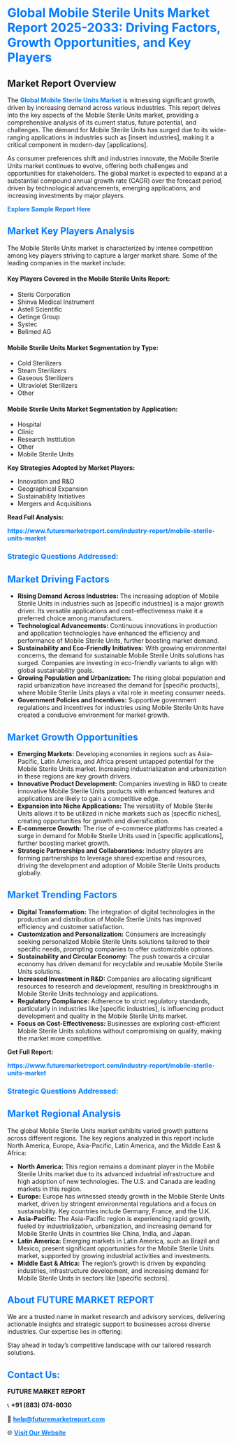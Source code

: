 <h1 style="color: #007BFF;">Global Mobile Sterile Units Market Report 2025-2033: Driving Factors, Growth Opportunities, and Key Players</h1>

<section id="overview">
<h2>Market Report Overview</h2>
<p>The <a href="https://www.futuremarketreport.com/industry-report/mobile-sterile-units-market" style="color: #007BFF; text-decoration: none;"><strong>Global Mobile Sterile Units Market</strong></a> is witnessing significant growth, driven by increasing demand across various industries. This report delves into the key aspects of the Mobile Sterile Units market, providing a comprehensive analysis of its current status, future potential, and challenges. The demand for Mobile Sterile Units has surged due to its wide-ranging applications in industries such as [insert industries], making it a critical component in modern-day [applications].</p>
<p>As consumer preferences shift and industries innovate, the Mobile Sterile Units market continues to evolve, offering both challenges and opportunities for stakeholders. The global market is expected to expand at a substantial compound annual growth rate (CAGR) over the forecast period, driven by technological advancements, emerging applications, and increasing investments by major players.</p>
</section>

<section id="overview">
<p><a href="https://www.futuremarketreport.com/request-sample/reportId=125016" style="color: #007BFF; text-decoration: none;"><strong>Explore Sample Report Here</strong></a></p>
</section>

<section id="key-players">
<h2 style="color: #007BFF;">Market Key Players Analysis</h2>
<p>The Mobile Sterile Units market is characterized by intense competition among key players striving to capture a larger market share. Some of the leading companies in the market include:</p>
<h4>Key Players Covered in the Mobile Sterile Units Report:</h4>
<ul><li>Steris Corporation</li><li>Shinva Medical Instrument</li><li>Astell Scientific</li><li>Getinge Group</li><li>Systec</li><li>Belimed AG</li></ul>
<h4>Mobile Sterile Units Market Segmentation by Type:</h4>
<ul><li>Cold Sterilizers</li><li>Steam Sterilizers</li><li>Gaseous Sterilizers</li><li>Ultraviolet Sterilizers</li><li>Other</li></ul>

<h4>Mobile Sterile Units Market Segmentation by Application:</h4>
<ul><li>Hospital</li><li>Clinic</li><li>Research Institution</li><li>Other</li><li>Mobile Sterile Units</li></ul>
<p><strong>Key Strategies Adopted by Market Players:</strong></p>
<ul>
<li>Innovation and R&D</li>
<li>Geographical Expansion</li>
<li>Sustainability Initiatives</li>
<li>Mergers and Acquisitions</li>
</ul>
</section>

<section>
<p><strong>Read Full Analysis: </strong></p><a href="https://www.futuremarketreport.com/industry-report/mobile-sterile-units-market" style="color: #007BFF; text-decoration: none;"><strong>https://www.futuremarketreport.com/industry-report/mobile-sterile-units-market</strong></a>
<h3 style="color: #007BFF;">Strategic Questions Addressed:</h3>
</section>

<section id="driving-factors">
<h2 style="color: #007BFF;">Market Driving Factors</h2>
<ul>
<li><strong>Rising Demand Across Industries:</strong> The increasing adoption of Mobile Sterile Units in industries such as [specific industries] is a major growth driver. Its versatile applications and cost-effectiveness make it a preferred choice among manufacturers.</li>
<li><strong>Technological Advancements:</strong> Continuous innovations in production and application technologies have enhanced the efficiency and performance of Mobile Sterile Units, further boosting market demand.</li>
<li><strong>Sustainability and Eco-Friendly Initiatives:</strong> With growing environmental concerns, the demand for sustainable Mobile Sterile Units solutions has surged. Companies are investing in eco-friendly variants to align with global sustainability goals.</li>
<li><strong>Growing Population and Urbanization:</strong> The rising global population and rapid urbanization have increased the demand for [specific products], where Mobile Sterile Units plays a vital role in meeting consumer needs.</li>
<li><strong>Government Policies and Incentives:</strong> Supportive government regulations and incentives for industries using Mobile Sterile Units have created a conducive environment for market growth.</li>
</ul>
</section>

<section id="growth-opportunities">
<h2 style="color: #007BFF;">Market Growth Opportunities</h2>
<ul>
<li><strong>Emerging Markets:</strong> Developing economies in regions such as Asia-Pacific, Latin America, and Africa present untapped potential for the Mobile Sterile Units market. Increasing industrialization and urbanization in these regions are key growth drivers.</li>
<li><strong>Innovative Product Development:</strong> Companies investing in R&D to create innovative Mobile Sterile Units products with enhanced features and applications are likely to gain a competitive edge.</li>
<li><strong>Expansion into Niche Applications:</strong> The versatility of Mobile Sterile Units allows it to be utilized in niche markets such as [specific niches], creating opportunities for growth and diversification.</li>
<li><strong>E-commerce Growth:</strong> The rise of e-commerce platforms has created a surge in demand for Mobile Sterile Units used in [specific applications], further boosting market growth.</li>
<li><strong>Strategic Partnerships and Collaborations:</strong> Industry players are forming partnerships to leverage shared expertise and resources, driving the development and adoption of Mobile Sterile Units products globally.</li>
</ul>
</section>

<section id="trending-factors">
<h2 style="color: #007BFF;">Market Trending Factors</h2>
<ul>
<li><strong>Digital Transformation:</strong> The integration of digital technologies in the production and distribution of Mobile Sterile Units has improved efficiency and customer satisfaction.</li>
<li><strong>Customization and Personalization:</strong> Consumers are increasingly seeking personalized Mobile Sterile Units solutions tailored to their specific needs, prompting companies to offer customizable options.</li>
<li><strong>Sustainability and Circular Economy:</strong> The push towards a circular economy has driven demand for recyclable and reusable Mobile Sterile Units solutions.</li>
<li><strong>Increased Investment in R&D:</strong> Companies are allocating significant resources to research and development, resulting in breakthroughs in Mobile Sterile Units technology and applications.</li>
<li><strong>Regulatory Compliance:</strong> Adherence to strict regulatory standards, particularly in industries like [specific industries], is influencing product development and quality in the Mobile Sterile Units market.</li>
<li><strong>Focus on Cost-Effectiveness:</strong> Businesses are exploring cost-efficient Mobile Sterile Units solutions without compromising on quality, making the market more competitive.</li>
</ul>
</section>

<section>
<p><strong>Get Full Report: </strong></p><a href="https://www.futuremarketreport.com/industry-report/mobile-sterile-units-market" style="color: #007BFF; text-decoration: none;"><strong>https://www.futuremarketreport.com/industry-report/mobile-sterile-units-market</strong></a>
<h3 style="color: #007BFF;">Strategic Questions Addressed:</h3>
</section>


<section id="regional-analysis">
<h2 style="color: #007BFF;">Market Regional Analysis</h2>
<p>The global Mobile Sterile Units market exhibits varied growth patterns across different regions. The key regions analyzed in this report include North America, Europe, Asia-Pacific, Latin America, and the Middle East & Africa:</p>
<ul>
<li><strong>North America:</strong> This region remains a dominant player in the Mobile Sterile Units market due to its advanced industrial infrastructure and high adoption of new technologies. The U.S. and Canada are leading markets in this region.</li>
<li><strong>Europe:</strong> Europe has witnessed steady growth in the Mobile Sterile Units market, driven by stringent environmental regulations and a focus on sustainability. Key countries include Germany, France, and the U.K.</li>
<li><strong>Asia-Pacific:</strong> The Asia-Pacific region is experiencing rapid growth, fueled by industrialization, urbanization, and increasing demand for Mobile Sterile Units in countries like China, India, and Japan.</li>
<li><strong>Latin America:</strong> Emerging markets in Latin America, such as Brazil and Mexico, present significant opportunities for the Mobile Sterile Units market, supported by growing industrial activities and investments.</li>
<li><strong>Middle East & Africa:</strong> The region’s growth is driven by expanding industries, infrastructure development, and increasing demand for Mobile Sterile Units in sectors like [specific sectors].</li>
</ul>
</section>

<footer>
<h2 style="color: #007BFF;">About FUTURE MARKET REPORT</h2>
<p>We are a trusted name in market research and advisory services, delivering actionable insights and strategic support to businesses across diverse industries. Our expertise lies in offering:</p>

<p>Stay ahead in today’s competitive landscape with our tailored research solutions.</p>

<h2 style="color: #007BFF;">Contact Us:</h2>
<p><strong>FUTURE MARKET REPORT</strong></p>
<p>📞 <strong>+91 (883) 074-8030</strong></p>
<p>📧 <strong><a href="mailto:help@futuremarketreport.com" style="color: #007BFF;">help@futuremarketreport.com</a></strong></p>
<p>🌐 <strong><a href="https://www.futuremarketreport.com/" style="color: #007BFF;">Visit Our Website</a></strong></p>
</footer>